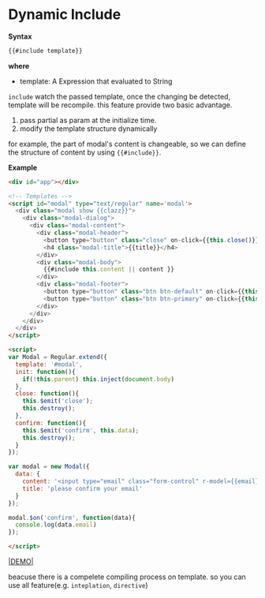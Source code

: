 # Dynamic Include


__Syntax__

```xml
{{#include template}}
```

__where__

* template: A Expression that evaluated to String

`include` watch the passed template, once the changing be detected, template will be recompile. this feature provide two basic advantage.

1. pass partial as param at the initialize time.
2. modify the template structure dynamically

for example, the part of modal's content is changeable,  so we can define the structure of content by using `{{#include}}`.


__Example__


```html
<div id="app"></div>

<!-- Templates -->
<script id="modal" type="text/regular" name='modal'>
  <div class="modal show {{clazz}}">
    <div class="modal-dialog">
      <div class="modal-content">
        <div class="modal-header">
          <button type="button" class="close" on-click={{this.close()}} data-dismiss="modal" aria-hidden="true">×</button>
          <h4 class="modal-title">{{title}}</h4>
        </div>
        <div class="modal-body">
          {{#include this.content || content }}
        </div>
        <div class="modal-footer">
          <button type="button" class="btn btn-default" on-click={{this.close()}} >Close</button>
          <button type="button" class="btn btn-primary" on-click={{this.confirm()}}>Confirm</button>
        </div>
      </div>
    </div>
  </div>
</script>

<script>
var Modal = Regular.extend({
  template: '#modal',
  init: function(){
    if(!this.parent) this.inject(document.body)
  },
  close: function(){
    this.$emit('close');
    this.destroy();
  },
  confirm: function(){
    this.$emit('confirm', this.data);
    this.destroy();
  }
});

var modal = new Modal({
  data: {
    content: '<input type="email" class="form-control" r-model={{email}} on-enter={{this.confirm()}}>',
    title: 'please confirm your email'
  }
});

modal.$on('confirm', function(data){
  console.log(data.email)
});

</script>
```

[|DEMO|](http://fiddle.jshell.net/leeluolee/Xvp9S/)


beacuse there is a compelete compiling process on template. so you can use all feature(e.g. `inteplation`, `directive`) 



